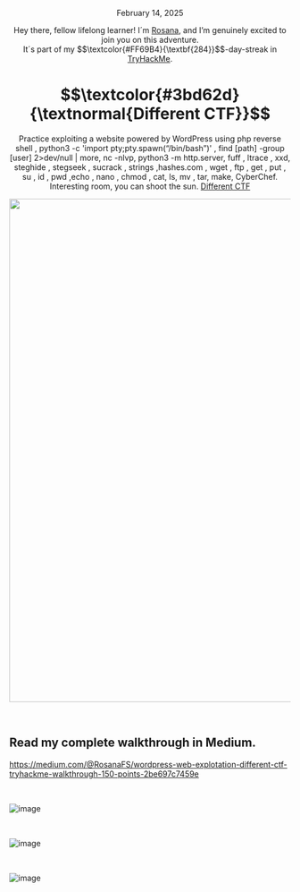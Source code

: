<p align="center">February 14, 2025</p>
<p align="center">Hey there, fellow lifelong learner! I´m <a href="https://www.linkedin.com/in/rosanafssantos/">Rosana</a>, and I’m genuinely excited to join you on this adventure.<br>
It´s part of my $$\textcolor{#FF69B4}{\textbf{284}}$$-day-streak in  <a href="https://tryhackme.com">TryHackMe</a>.</p>


<h1 align="center">
  $$\textcolor{#3bd62d}{\textnormal{Different CTF}}$$
</h1>
<p align="center">Practice exploiting a website powered by WordPress using php reverse shell , python3 -c 'import pty;pty.spawn(“/bin/bash”)' , find [path] -group [user] 2>dev/null | more, nc -nlvp, python3 -m http.server, fuff , ltrace , xxd, steghide , stegseek , sucrack , strings ,hashes.com , wget , ftp , get , put , su , id , pwd ,echo , nano , chmod , cat, ls, mv , tar, make, CyberChef. Interesting room, you can shoot the sun. <a href="https://tryhackme.com/room/adana">Different CTF</a></p>
                                                              
<p align="center">
  <img width="900px" src="https://github.com/user-attachments/assets/bfb07429-8bc1-49ec-bd9c-f0d90ded0446">
</p>

<br>

<h2>Read my complete walkthrough in Medium.</h2>


https://medium.com/@RosanaFS/wordpress-web-explotation-different-ctf-tryhackme-walkthrough-150-points-2be697c7459e

<br>

![image](https://github.com/user-attachments/assets/207b45c4-2957-4ba7-8242-c1f0c75c26a8)


<br>

![image](https://github.com/user-attachments/assets/1b6becd3-bd1d-4907-88d8-f495b6d06997)


<br>


![image](https://github.com/user-attachments/assets/f40a2d22-604e-47d7-8ec8-0a9db5c226db)


